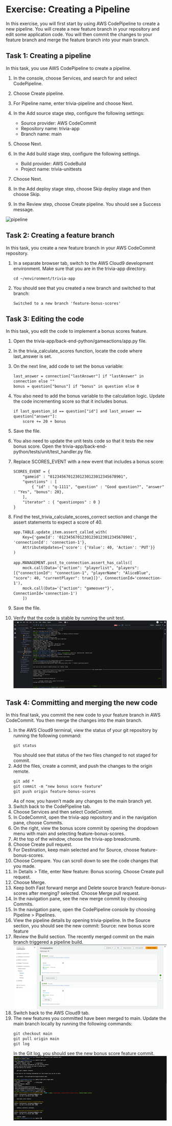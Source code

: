 # Exercise: Creating a Pipeline
In this exercise, you will first start by using AWS CodePipeline to create a new pipeline. You will create a new feature branch in your repository and edit some application code. You will then commit the changes to your feature branch and merge the feature branch into your main branch.

## Task 1: Creating a pipeline
In this task, you use AWS CodePipeline to create a pipeline.
1. In the console, choose Services, and search for and select CodePipeline.
2. Choose Create pipeline.
3. For Pipeline name, enter trivia-pipeline and choose Next.
4. In the Add source stage step, configure the following settings:
   -    Source provider: AWS CodeCommit
   -    Repository name: trivia-app
   -    Branch name: main

5. Choose Next.
6. In the Add build stage step, configure the following settings.
    -   Build provider: AWS CodeBuild
    -   Project name: trivia-unittests

7. Choose Next.

8. In the Add deploy stage step, choose Skip deploy stage and then choose Skip.

9. In the Review step, choose Create pipeline. You should see a Success message.

![pipeline](/images/ci-1.jpeg)<br>

## Task 2: Creating a feature branch

In this task, you create a new feature branch in your AWS CodeCommit repository.
1. In a separate browser tab, switch to the AWS Cloud9 development environment. Make sure that you are in the trivia-app directory.
    ```
    cd ~/environment/trivia-app
    ```
2. You should see that you created a new branch and switched to that branch:
    ```
    Switched to a new branch 'feature-bonus-scores'
    ```

## Task 3: Editing the code
In this task, you edit the code to implement a bonus scores feature.

1. Open the trivia-app/back-end-python/gameactions/app.py file.
2. In the trivia_calculate_scores function, locate the code where last_answer is set.
3. On the next line, add code to set the bonus variable:
    ```
    last_answer = connection["lastAnswer"] if "lastAnswer" in connection else ""
    bonus = question["bonus"] if "bonus" in question else 0
    ```
4. You also need to add the bonus variable to the calculation logic. Update the code incrementing score so that it includes bonus.
    ```
    if last_question_id == question["id"] and last_answer == question["answer"]:
        score += 20 + bonus
    ```
5. Save the file.

6. You also need to update the unit tests code so that it tests the new bonus score. Open the trivia-app/back-end-python/tests/unit/test_handler.py file.

7. Replace SCORES_EVENT with a new event that includes a bonus score:
    ```
    SCORES_EVENT = {
        "gameid" : "01234567012301230123012345678901",
        "questions" : [
            { "id" : "q-1111", "question" : "Good question?", "answer" : "Yes", "bonus": 20},
        ],
        "iterator" : { "questionpos" : 0 }
    }
    ```
8. Find the test_trivia_calculate_scores_correct section and change the assert statements to expect a score of 40.
    ```
    app.TABLE.update_item.assert_called_with(
        Key={'gameId': '01234567012301230123012345678901', 'connectionId': 'connection-1'},
        AttributeUpdates={'score': {'Value': 40, 'Action': 'PUT'}}
    )

    app.MANAGEMENT.post_to_connection.assert_has_calls([
        mock.call(Data='{"action": "playerlist", "players": [{"connectionId": "connection-1", "playerName": "AliceBlue", "score": 40, "currentPlayer": true}]}', ConnectionId='connection-1'),
        mock.call(Data='{"action": "gameover"}', ConnectionId='connection-1')
        ])
    ```
9. Save the file.
10. Verify that the code is stable by running the unit test.
![image](/images/ci-2.png)

## Task 4: Committing and merging the new code

In this final task, you commit the new code to your feature branch in AWS CodeCommit. You then merge the changes into the main branch.

1. In the AWS Cloud9 terminal, view the status of your git repository by running the following command:
    ```
    git status
    ```
    You should see that status of the two files changed to not staged for commit.
2. Add the files, create a commit, and push the changes to the origin remote.
    ```
    git add *
    git commit -m "new bonus score feature"
    git push origin feature-bonus-scores
    ```
    As of now, you haven’t made any changes to the main branch yet.
3. Switch back to the CodePipeline tab.
4. Choose Services and then select CodeCommit.
5. In CodeCommit, open the trivia-app repository and in the navigation pane, choose Commits.
6. On the right, view the bonus score commit by opening the dropdown menu with main and selecting feature-bonus-scores.
7. At the top of the window, choose the trivia-app breadcrumb.
8. Choose Create pull request.
9. For Destination, keep main selected and for Source, choose feature-bonus-scores.
10. Choose Compare. You can scroll down to see the code changes that you made.
11. In Details > Title, enter New feature: Bonus scoring. Choose Create pull request.
12. Choose Merge.
13. Keep both Fast forward merge and Delete source branch feature-bonus-scores after merging? selected. Choose Merge pull request.
14. In the navigation pane, see the new merge commit by choosing Commits.
15. In the navigation pane, open the CodePipeline console by choosing Pipeline > Pipelines.
16. View the pipeline details by opening trivia-pipeline. In the Source section, you should see the new commit: Source: new bonus score feature
17. Review the Build section. The recently merged commit on the main branch triggered a pipeline build.
    ![images](/images/ci-3.png)<br>
18. Switch back to the AWS Cloud9 tab.
19. The new features you committed have been merged to main. Update the main branch locally by running the following commands:
    ```
    git checkout main
    git pull origin main
    git log
    ```
    In the Git log, you should see the new bonus score feature commit.
    ![images](/images/ci-4.png)<br>